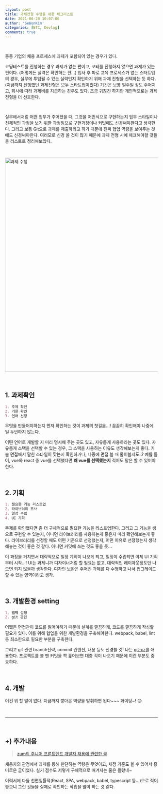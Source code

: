 ```yaml
---
layout: post
title: 과제전형 수행을 위한 체크리스트
date: 2021-06-28 10:07:00
author: 'SeWonKim'
categories: [ETC, Devlog]
comments: true
---
```


&nbsp;
&nbsp;

종종 기업의 채용 프로세스에 과제가 포함되어 있는 경우가 있다.

코딩테스트를 진행하는 경우 과제가 없는 편이고, 코테를 진행하지 않으면 과제가 있는 편이다. (어떻게든 실력은 확인하는 편...)
입사 후 따로 교육 프로세스가 없는 스타트업의 경우, 실무에 투입될 수 있는 실력인지 확인하기 위해 과제 전형을 선택하는 듯 하다. (지금까지 진행했던 과제전형은 모두 스타트업이었다)
기간은 보통 일주일 정도 주어지고, 회사에 따라 과제비를 지급하는 경우도 있다. 조금 귀찮긴 하지만 개인적으로는 과제 전형을 더 선호한다.

&nbsp;

실무에서처럼 어떤 업무가 주어졌을 때, 그것을 어떤식으로 구현하는지 업무 스타일이나 전체적인 과정을 보기 위한 과정임으로 구현과정이나 커밋에도 신경써야한다고 생각한다.
그리고 보통 Git으로 과제를 제출하라고 하기 때문에 진짜 협업 역량을 보여주는 것에도 신경써야한다. 
여러모로 신경 쓸 것이 많기 때문에 과제 전형 시에 체크해야할 것들을 리스트로 정리해보았다.

&nbsp;

<img width="703" alt="과제 수행" src="https://user-images.githubusercontent.com/30452963/123567315-d201dd00-d7fc-11eb-9feb-7cc2995ba19c.png">

&nbsp;
&nbsp;

## 1. 과제확인

```markdown
1. 주제 확인
2. 기한 확인
3. 언어 선정
```

무엇을 만들어야하는지 먼저 확인하는 것이 과제의 첫걸음...!
꼼꼼히 확인해야 나중에 일 두번하지 않는다.

어떤 언어로 개발할 지 미리 명시해 주는 곳도 있고, 자유롭게 사용하라는 곳도 있다. 
자유롭게 스택을 선택할 수 있는 경우, 그 스택을 사용하는 이유도 생각해보는게 좋다. 
기술 면접에서 말한 스타일이 맞는지 확인하거나, 나중에 면접 볼 때 물어볼지도..?
예를 들어, vue와 react 중 vue를 선택했다면 **왜 vue를 선택했는지** 적어도 말은 할 수 있어야한다.

&nbsp;


## 2. 기획

```markdown
1. 필요한 기능 리스트업
2. 라이브러리 조사
3. 일정 수립
4. UI 기획
```

주제를 확인했다면 좀 더 구체적으로 필요한 기능을 리스트업한다.
그리고 그 기능을 쌩으로 구현할 수 있는지, 아니면 라이브러리를 사용하는게 좋은지 미리 확인해보는게 좋다. 
라이브러리를 선정할 때도 어떤 기준으로 선정했는지, 어떤 이유로 선정했는지 생각해놓는 것이 좋은 것 같다. 아니면 커밋에 쓰는 것도 좋을 듯...

이 과정을 거치면서 대략적으로 일정 계획이 나오게 되고, 일정이 수립되면 이제 UI 기획부터 시작...!
UI는 과제니까 디자이너처럼 할 필요는 없고, 대략적인 레이아웃정도만 나오면 되지 않을까 생각한다. 
디자인 보완은 주어진 과제를 다 수행하고 나서 업그레이드 할 수 있는 영역이라고 생각.


&nbsp;

## 3. 개발환경 setting

```markdown
1. 웹팩 설정
2. git 관련
```

어쨌든 면접관이 코드를 읽어야하기 때문에 설계를 깔끔하게, 코드를 깔끔하게 작성할 필요가 있다.
이를 위해 협업을 위한 개발환경을 구축해야한다. webpack, babel, lint 등 최소한으로 필요한 부분을 구축한다.

그리고 git 관련 branch전략, commit 컨벤션, 내용 등도 신경쓸 것!
나는 [git-cz](https://github.com/streamich/git-cz)를 애용한다.
프로젝트를 볼 땐 커밋을 쫙 훑어보면 대충 각이 나오기 때문에 이런 부분도 중요하다.

&nbsp;

## 4. 개발

이건 뭐 할 말이 없다. 지금까지 쌓아온 역량을 발휘하면 된다~~~
화이팅~! 😉


&nbsp;

---

&nbsp;
## +) 추가내용

> [zum의 주니어 프론트엔드 개발자 채용에 관련한 글](https://zuminternet.github.io/zum-front-recurit-review/)

채용자의 관점에서 과제를 통해 판단하는 역량은 무엇이고, 채점 기준도 볼 수 있어서 흥미로운 글이었다.
실기 점수도 저렇게 구체적으로 매겨지는 줄은 몰랐네~ 

이력서에 다들 천편일률적(React, SPA, webpack, babel, typescript 등...)으로 적어놓으니 그런 것들을 실제로 확인하는 작업을 많이 하는 것 같다.

&nbsp;
&nbsp;
